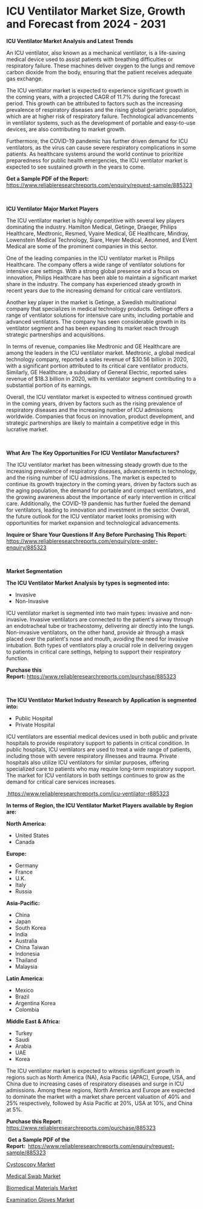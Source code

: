 <p><h1>ICU Ventilator Market Size, Growth and Forecast from 2024 - 2031</h1></p><p><strong>ICU Ventilator Market Analysis and Latest Trends</strong></p>
<p><p>An ICU ventilator, also known as a mechanical ventilator, is a life-saving medical device used to assist patients with breathing difficulties or respiratory failure. These machines deliver oxygen to the lungs and remove carbon dioxide from the body, ensuring that the patient receives adequate gas exchange.</p><p>The ICU ventilator market is expected to experience significant growth in the coming years, with a projected CAGR of 11.7% during the forecast period. This growth can be attributed to factors such as the increasing prevalence of respiratory diseases and the rising global geriatric population, which are at higher risk of respiratory failure. Technological advancements in ventilator systems, such as the development of portable and easy-to-use devices, are also contributing to market growth.</p><p>Furthermore, the COVID-19 pandemic has further driven demand for ICU ventilators, as the virus can cause severe respiratory complications in some patients. As healthcare systems around the world continue to prioritize preparedness for public health emergencies, the ICU ventilator market is expected to see sustained growth in the years to come.</p></p>
<p><strong>Get a Sample PDF of the Report:&nbsp;</strong> <a href="https://www.reliableresearchreports.com/enquiry/request-sample/885323">https://www.reliableresearchreports.com/enquiry/request-sample/885323</a></p>
<p>&nbsp;</p>
<p><strong>ICU Ventilator Major Market Players</strong></p>
<p><p>The ICU ventilator market is highly competitive with several key players dominating the industry. Hamilton Medical, Getinge, Draeger, Philips Healthcare, Medtronic, Resmed, Vyaire Medical, GE Healthcare, Mindray, Lowenstein Medical Technology, Siare, Heyer Medical, Aeonmed, and EVent Medical are some of the prominent companies in this sector.</p><p>One of the leading companies in the ICU ventilator market is Philips Healthcare. The company offers a wide range of ventilator solutions for intensive care settings. With a strong global presence and a focus on innovation, Philips Healthcare has been able to maintain a significant market share in the industry. The company has experienced steady growth in recent years due to the increasing demand for critical care ventilators.</p><p>Another key player in the market is Getinge, a Swedish multinational company that specializes in medical technology products. Getinge offers a range of ventilator solutions for intensive care units, including portable and advanced ventilators. The company has seen considerable growth in its ventilator segment and has been expanding its market reach through strategic partnerships and acquisitions.</p><p>In terms of revenue, companies like Medtronic and GE Healthcare are among the leaders in the ICU ventilator market. Medtronic, a global medical technology company, reported a sales revenue of $30.56 billion in 2020, with a significant portion attributed to its critical care ventilator products. Similarly, GE Healthcare, a subsidiary of General Electric, reported sales revenue of $18.3 billion in 2020, with its ventilator segment contributing to a substantial portion of its earnings.</p><p>Overall, the ICU ventilator market is expected to witness continued growth in the coming years, driven by factors such as the rising prevalence of respiratory diseases and the increasing number of ICU admissions worldwide. Companies that focus on innovation, product development, and strategic partnerships are likely to maintain a competitive edge in this lucrative market.</p></p>
<p>&nbsp;</p>
<p><strong>What Are The Key Opportunities For ICU Ventilator Manufacturers?</strong></p>
<p><p>The ICU ventilator market has been witnessing steady growth due to the increasing prevalence of respiratory diseases, advancements in technology, and the rising number of ICU admissions. The market is expected to continue its growth trajectory in the coming years, driven by factors such as the aging population, the demand for portable and compact ventilators, and the growing awareness about the importance of early intervention in critical care. Additionally, the COVID-19 pandemic has further fueled the demand for ventilators, leading to innovation and investment in the sector. Overall, the future outlook for the ICU ventilator market looks promising with opportunities for market expansion and technological advancements.</p></p>
<p><strong>Inquire or Share Your Questions If Any Before Purchasing This Report:</strong> <a href="https://www.reliableresearchreports.com/enquiry/pre-order-enquiry/885323">https://www.reliableresearchreports.com/enquiry/pre-order-enquiry/885323</a></p>
<p>&nbsp;</p>
<p><strong>Market Segmentation</strong></p>
<p><strong>The ICU Ventilator Market Analysis by types is segmented into:</strong></p>
<p><ul><li>Invasive</li><li>Non-Invasive</li></ul></p>
<p><p>ICU ventilator market is segmented into two main types: invasive and non-invasive. Invasive ventilators are connected to the patient's airway through an endotracheal tube or tracheostomy, delivering air directly into the lungs. Non-invasive ventilators, on the other hand, provide air through a mask placed over the patient's nose and mouth, avoiding the need for invasive intubation. Both types of ventilators play a crucial role in delivering oxygen to patients in critical care settings, helping to support their respiratory function.</p></p>
<p><strong>Purchase this Report:&nbsp;</strong><a href="https://www.reliableresearchreports.com/purchase/885323">https://www.reliableresearchreports.com/purchase/885323</a></p>
<p>&nbsp;</p>
<p><strong>The ICU Ventilator Market Industry Research by Application is segmented into:</strong></p>
<p><ul><li>Public Hospital</li><li>Private Hospital</li></ul></p>
<p><p>ICU ventilators are essential medical devices used in both public and private hospitals to provide respiratory support to patients in critical condition. In public hospitals, ICU ventilators are used to treat a wide range of patients, including those with severe respiratory illnesses and trauma. Private hospitals also utilize ICU ventilators for similar purposes, offering specialized care to patients who may require long-term respiratory support. The market for ICU ventilators in both settings continues to grow as the demand for critical care services increases.</p></p>
<p><a href="https://www.reliableresearchreports.com/icu-ventilator-r885323">&nbsp;https://www.reliableresearchreports.com/icu-ventilator-r885323</a></p>
<p><strong>In terms of Region, the ICU Ventilator Market Players available by Region are:</strong></p>
<p>
    <p> <strong> North America: </strong>
        <ul>
            <li>United States</li>
            <li>Canada</li>
        </ul>
        </p> 
    <p> <strong> Europe: </strong>
        <ul>
            <li>Germany</li>
            <li>France</li>
            <li>U.K.</li>
            <li>Italy</li>
            <li>Russia</li>
        </ul>
        </p> 
    <p> <strong> Asia-Pacific: </strong>
        <ul>
            <li>China</li>
            <li>Japan</li>
            <li>South Korea</li>
            <li>India</li>
            <li>Australia</li>
            <li>China Taiwan</li>
            <li>Indonesia</li>
            <li>Thailand</li>
            <li>Malaysia</li>
        </ul>
        </p> 
    <p> <strong> Latin America: </strong>
        <ul>
            <li>Mexico</li>
            <li>Brazil</li>
            <li>Argentina Korea</li>
            <li>Colombia</li>
        </ul>
        </p> 
    <p> <strong> Middle East & Africa: </strong>
        <ul>
            <li>Turkey</li>
            <li>Saudi</li>
            <li>Arabia</li>
            <li>UAE</li>
            <li>Korea</li>
        </ul>
    </p>
    </p>
<p><p>The ICU ventilator market is expected to witness significant growth in regions such as North America (NA), Asia Pacific (APAC), Europe, USA, and China due to increasing cases of respiratory diseases and surge in ICU admissions. Among these regions, North America and Europe are expected to dominate the market with a market share percent valuation of 40% and 25% respectively, followed by Asia Pacific at 20%, USA at 10%, and China at 5%.</p></p>
<p><strong>Purchase this Report: </strong><a href="https://www.reliableresearchreports.com/purchase/885323">https://www.reliableresearchreports.com/purchase/885323</a></p>
<p>&nbsp;<strong>Get a Sample PDF of the Report:&nbsp;&nbsp;</strong><a href="https://www.reliableresearchreports.com/enquiry/request-sample/885323">https://www.reliableresearchreports.com/enquiry/request-sample/885323</a></p>
<p><strong></strong></p>
<p><p><a href="https://github.com/carolinehamilton5656/Market-Research-Report-List-1/blob/main/cystoscopy-market.md">Cystoscopy Market</a></p><p><a href="https://github.com/cobainhalbaru1/Market-Research-Report-List-1/blob/main/medical-swab-market.md">Medical Swab Market</a></p><p><a href="https://github.com/edaunhshhs/Market-Research-Report-List-1/blob/main/biomedical-materials-market.md">Biomedical Materials Market</a></p><p><a href="https://github.com/adriannay56456/Market-Research-Report-List-1/blob/main/examination-gloves-market.md">Examination Gloves Market</a></p></p>